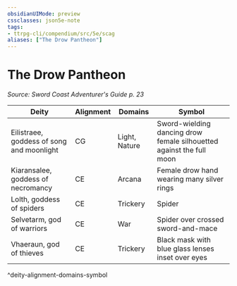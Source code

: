 ```yaml
---
obsidianUIMode: preview
cssclasses: json5e-note
tags:
- ttrpg-cli/compendium/src/5e/scag
aliases: ["The Drow Pantheon"]
---
```

# The Drow Pantheon
*Source: Sword Coast Adventurer's Guide p. 23* 

| Deity | Alignment | Domains | Symbol |
|-------|-----------|---------|--------|
| Eilistraee, goddess of song and moonlight | CG | Light, Nature | Sword-wielding dancing drow female silhouetted against the full moon |
| Kiaransalee, goddess of necromancy | CE | Arcana | Female drow hand wearing many silver rings |
| Lolth, goddess of spiders | CE | Trickery | Spider |
| Selvetarm, god of warriors | CE | War | Spider over crossed sword-and-mace |
| Vhaeraun, god of thieves | CE | Trickery | Black mask with blue glass lenses inset over eyes |
^deity-alignment-domains-symbol
